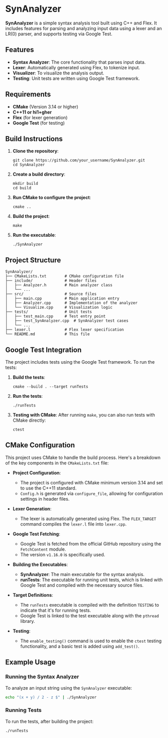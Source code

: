 
# SynAnalyzer

**SynAnalyzer** is a simple syntax analysis tool built using C++ and Flex. It includes features for parsing and analyzing input data using a lexer and an LR(0) parser, and supports testing via Google Test.

## Features
- **Syntax Analyzer**: The core functionality that parses input data.
- **Lexer**: Automatically generated using Flex, to tokenize input.
- **Visualizer**: To visualize the analysis output.
- **Testing**: Unit tests are written using Google Test framework.

## Requirements

- **CMake** (Version 3.14 or higher)
- **C++11 or hi1+gher**
- **Flex** (for lexer generation)
- **Google Test** (for testing)

## Build Instructions

1. **Clone the repository**:
   ```
   git clone https://github.com/your_username/SynAnalyzer.git
   cd SynAnalyzer
   ```

2. **Create a build directory**:
   ```
   mkdir build
   cd build
   ```

3. **Run CMake to configure the project**:
   ```
   cmake ..
   ```

4. **Build the project**:
   ```
   make
   ```

5. **Run the executable**:
   ```
   ./SynAnalyzer
   ```

## Project Structure

```
SynAnalyzer/
├── CMakeLists.txt        # CMake configuration file
├── include/              # Header files
│   ├── Analyzer.h        # Main analyzer class
│   └── ...
├── src/                  # Source files
│   ├── main.cpp          # Main application entry
│   ├── Analyzer.cpp      # Implementation of the analyzer
│   └── Visualize.cpp     # Visualization logic
├── tests/                # Unit tests
│   ├── test_main.cpp     # Test entry point
│   ├── test_SynAnalyzer.cpp  # SynAnalyzer test cases
│   └── ...
├── lexer.l               # Flex lexer specification
└── README.md             # This file
```

## Google Test Integration

The project includes tests using the Google Test framework. To run the tests:

1. **Build the tests**:
   ```
   cmake --build . --target runTests
   ```

2. **Run the tests**:
   ```
   ./runTests
   ```

3. **Testing with CMake**: After running `make`, you can also run tests with CMake directly:
   ```
   ctest
   ```

## CMake Configuration

This project uses CMake to handle the build process. Here's a breakdown of the key components in the `CMakeLists.txt` file:

- **Project Configuration**:
   - The project is configured with CMake minimum version 3.14 and set to use the C++11 standard.
   - `Config.h` is generated via `configure_file`, allowing for configuration settings in header files.

- **Lexer Generation**:
   - The lexer is automatically generated using Flex. The `FLEX_TARGET` command compiles the `lexer.l` file into `lexer.cpp`.

- **Google Test Fetching**:
   - Google Test is fetched from the official GitHub repository using the `FetchContent` module.
   - The version `v1.16.0` is specifically used.

- **Building the Executables**:
   - **SynAnalyzer**: The main executable for the syntax analysis.
   - **runTests**: The executable for running unit tests, which is linked with Google Test and compiled with the necessary source files.

- **Target Definitions**:
   - The `runTests` executable is compiled with the definition `TESTING` to indicate that it's for running tests.
   - Google Test is linked to the test executable along with the `pthread` library.

- **Testing**:
   - The `enable_testing()` command is used to enable the `ctest` testing functionality, and a basic test is added using `add_test()`.

## Example Usage

### Running the Syntax Analyzer

To analyze an input string using the `SynAnalyzer` executable:

```bash
echo "(x + y) / 2 - z $" | ./SynAnalyzer
```

### Running Tests

To run the tests, after building the project:

```bash
./runTests
```